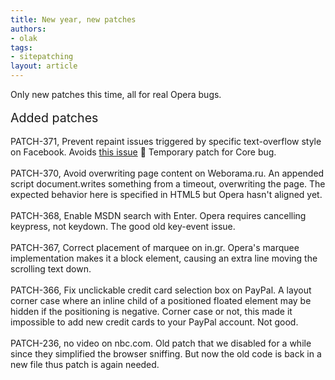 ```yaml
---
title: New year, new patches
authors:
- olak
tags:
- sitepatching
layout: article
---
```

Only new patches this time, all for real Opera bugs.<br/><br/><span style="font-size: 140%">Added patches</span><br/><br/>PATCH-371, Prevent repaint issues triggered by specific text-overflow style on Facebook. Avoids <a href="http://my.opera.com/desktopteam/blog/2011/01/17/11-01-snapshot-with-several-crash-fixes?startidx=50#comment52507282" target="_blank">this issue</a> :eyes: Temporary patch for Core bug.<br/><br/>PATCH-370, Avoid overwriting page content on Weborama.ru. An appended script document.writes something from a timeout, overwriting the page. The expected behavior here is specified in HTML5 but Opera hasn&#39;t aligned yet.<br/><br/>PATCH-368, Enable MSDN search with Enter. Opera requires cancelling keypress, not keydown. The good old key-event issue. <br/><br/>PATCH-367, Correct placement of marquee on in.gr. Opera&#39;s marquee implementation makes it a block element, causing an extra line moving the scrolling text down.<br/><br/>PATCH-366, Fix unclickable credit card selection box on PayPal. A layout corner case where an inline child of a positioned floated element may be hidden if the positioning is negative. Corner case or not, this made it impossible to add new credit cards to your PayPal account. Not good.<br/><br/>PATCH-236, no video on nbc.com. Old patch that we disabled for a while since they simplified the browser sniffing. But now the old code is back in a new file thus patch is again needed.

